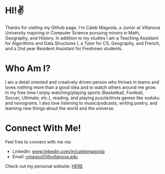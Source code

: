 # HI!✌️
Thanks for visiting my Github page. I'm Caleb Magoola, a Junior at Villanova University majoring in Computer Science pursuing minors in Math, Geography, and History. In addition to my studies I am a Teaching Assistant for Algorithms and Data Structures I, a Tutor for CS, Geography, and French, and a 2nd year Resident Assistant for Freshmen students.

# Who Am I?
I am a detail oriented and creatively driven person who thrives in teams and loves nothing more than a good idea and to watch others around me grow. In my free time I enjoy watching/playing sports (Basketball, Football, Soccer, Ultimate, etc.), reading, and playing puzzle/trivia games like sudoku and nonograms. I also love listening to music/podcasts, writing poetry, and learning new things about the world and the universe. 

# Connect With Me!
Feel free to connect with me via: 
- LinkedIn: www.linkedin.com/in/calebmagoola
- Email: cmagoo01@villanova.edu

Check out my personal website: 
<a href = "https://calebmagoola.github.io/PersonalWebsiteCalebMagoola/" target = _blank>HERE</a>
